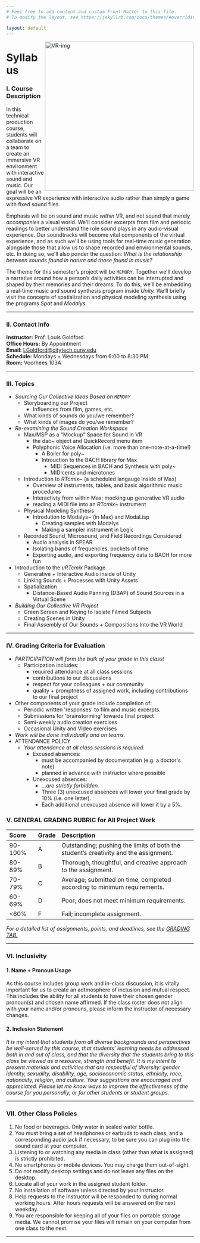```yaml
---
# Feel free to add content and custom Front Matter to this file.
# To modify the layout, see https://jekyllrb.com/docs/themes/#overriding-theme-defaults

layout: default
---
```

<img src="https://s3.amazonaws.com/cbi-research-portal-uploads/2017/12/08142709/30d4f11b71844ac3905e42b714ecc406_original.gif" alt="VR-img" width="400" align="right">

# Syllabus
### I. Course Description

In this technical production course, students will collaborate on a team to create an immersive VR environment with interactive sound and music. Our goal will be an expressive VR experience with interactive audio rather than simply a game with fixed sound files. 

Emphasis will be on sound and music _within_ VR, and not sound that merely _accompanies_ a visual world. We'll consider excerpts from film and periodic readings to better understand the role sound plays in any audio-visual experience. Our soundtracks will become vital components of the virtual experience, and as such we'll be using tools for real-time music generation alongside those that allow us to shape recorded and environmental sounds, etc. In doing so, we'll also ponder the question: _What is the relationship between sounds found in nature and those found in music?_

The theme for this semester’s project will be `MEMORY`. Together we'll develop a narrative around how a person’s daily activities can be interrupted and shaped by their memories and their dreams. To do this, we’ll be embedding a real-time music and sound synthesis program inside _Unity._ We’ll briefly visit the concepts of spatialization and physical modeling synthesis using the programs _Spat_ and _Modalys._ 

* * *

### II. Contact Info
**Instructor:** Prof. Louis Goldford  
**Office Hours:** By Appointment  
**Email:** <a href="mailto:LGoldford@citytech.cuny.edu">LGoldford@citytech.cuny.edu</a>   
**Schedule:** Mondays + Wednesdays from 6:00 to 8:30 PM  
**Room:** Voorhees 103A  

* * *

### III. Topics 

- _Sourcing Our Collective Ideas Based on `MEMORY`_
	- Storyboarding our Project
		- Influences from film, games, etc.
	- What kinds of sounds do you/we remember? 
	- What kinds of images do you/we remember? 
- _Re-examining the Sound Creation Workspace_
	- Max/MSP as a "Mockup" Space for Sound in VR
		- the dac~ object and QuickRecord menu item
		- Polyphonic Voice Allocation (i.e. more than one-note-at-a-time!)
			- A Boiler for poly~ 
			- Introuction to the BACH library for Max
				- MIDI Sequences in BACH and Synthesis with poly~
				- MIDIcents and microtones
	- Introduction to _RTcmix~_ (a scheduled langauge inside of Max)
		- Overview of instruments, tables, and basic algorithmic music procedures
		- Interactivty from within Max; mocking up generative VR audio
		- reading a MIDI file into an _RTcmix~_ instrument
	- Physical Modeling Synthesis
		- Introdution to Modalys~ (in Max) and ModaLisp
			- Creating samples with Modalys
			- Making a sampler instrument in Logic
	- Recorded Sound, Microsound, and Field Recordings Considered
		- Audio analysis in SPEAR
		- Isolating bands of frequencies, pockets of time
		- Exporting audio, and exporting frequency data to BACH for more fun
- Introduction to the _uRTcmix_ Package 
	- Generative + Interactive Audio Inside of Unity
	- Linking Sounds + Processes with Unity Assets 
	- Spatialization
		- Distance-Based Audio Panning (DBAP) of Sound Sources in a Virtual Scene
- _Building Our Collective VR Project_
	- Green Screen and Keying to Isolate Filmed Subjects 
	- Creating Scenes in Unity
	- Final Assembly of Our Sounds + Compositions Into the VR World

* * *

### IV. Grading Criteria for Evaluation

- _PARTICIPATION will form the bulk of your grade in this class!_ 
	- Participation includes:
		- required attendance at all class sessions
		- contributions to our discussions
		- respect for your colleagues + our community
		- quality + promptness of assigned work, including contributions to our final project
- Other components of your grade include completion of:
	- Periodic written 'responses' to film and music excerpts.
	- Submissions for 'brainstorming' towards final project
	- Semi-weekly audio creation exercises  
	- Occasional Unity and Video exercises
- _Work will be done individually and on teams._
- ATTENDANCE POLICY
	- _Your attendance at all class sessions is required._
		- Excused absences:
			- must be accompanied by documentation (e.g. a doctor's note)
			- planned in advance with instructor where possible
		- Unexcused absences:
			- _...are strictly forbidden._
			- Three (3) unexcused absences will lower your final grade by 10% (i.e. one letter).
			- Each additional unexcused absence will lower it by a 5%. 

### V. GENERAL GRADING RUBRIC for All Project Work

| Score  | Grade | Description                                                                          |
|:-------|:------|:-------------------------------------------------------------------------------------|
| 90-100%| A     | Outstanding; pushing the limits of both the student’s creativity and the assignment. |
| 80-89% | B     | Thorough, thoughtful, and creative approach to the assignment.                       |
| 70-79% | C     | Average; submitted on time, completed according to minimum requirements.             |
| 60-69% | D     | Poor; does not meet minimum requirements.                                            |
| <60%   | F     | Fail; incomplete assignment.                                                         |

_For a detailed list of assignments, points, and deadlines, see the [GRADING TAB.](grading.html)_

* * *

### VI. Inclusivity
#### 1. Name + Pronoun Usage
As this course includes group work and in-class discussion, it is vitally important for us to create an adtmosphere of inclusion and mutual respect. This includes the ability for all students to have their chosen gender pronoun(s) and chosen name affirmed. If the class roster does not align with your name and/or pronouns, please inform the instructor of necessary changes.

#### 2. Inclusion Statement 
_It is my intent that students from all diverse backgrounds and perspectives be well-served by this course, that students' learning needs be addressed both in and out of class, and that the diversity that the students bring to this class be viewed as a resource, strength and benefit. It is my intent to present materials and activities that are respectful of diversity: gender identity, sexuality, disability, age, socioeconomic status, ethnicity, race, nationality, religion, and culture. Your suggestions are encouraged and appreciated. Please let me know ways to improve the effectiveness of the course for you personally, or for other students or student groups._

* * *

### VII. Other Class Policies 

1. No food or beverages. Only water in sealed water bottle.
1. You must bring a set of headphones or earbuds to each class, and a corresponding audio jack if necessary, to be sure you can plug into the sound card at your computer. 
1. Listening to or watching any media in class (other than what is assigned) is strictly prohibited.
1. No smartphones or mobile devices. You may charge them out-of-sight.  
1. Do not modify desktop settings and do not leave any files on the desktop.
1. Locate all of your work in the assigned student folder.
1. No installation of software unless directed by your instructor.
1. Help requests to the instructor will be responded to during normal working hours. After hours requests will be answered on the next weekday.
1. You are responsible for keeping all of your files on portable storage media. We cannot promise your files will remain on your computer from one class to the next.

* * *

